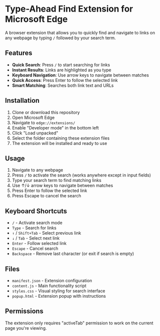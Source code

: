 # Type-Ahead Find Extension for Microsoft Edge

A browser extension that allows you to quickly find and navigate to links on any webpage by typing `/` followed by your search term.

## Features

- **Quick Search**: Press `/` to start searching for links
- **Instant Results**: Links are highlighted as you type
- **Keyboard Navigation**: Use arrow keys to navigate between matches
- **Quick Access**: Press Enter to follow the selected link
- **Smart Matching**: Searches both link text and URLs

## Installation

1. Clone or download this repository
2. Open Microsoft Edge
3. Navigate to `edge://extensions/`
4. Enable "Developer mode" in the bottom left
5. Click "Load unpacked" 
6. Select the folder containing these extension files
7. The extension will be installed and ready to use

## Usage

1. Navigate to any webpage
2. Press `/` to activate the search (works anywhere except in input fields)
3. Type your search term to find matching links
4. Use ↑/↓ arrow keys to navigate between matches
5. Press Enter to follow the selected link
6. Press Escape to cancel the search

## Keyboard Shortcuts

- `/` - Activate search mode
- `Type` - Search for links
- `↑` / `Shift+Tab` - Select previous link
- `↓` / `Tab` - Select next link
- `Enter` - Follow selected link
- `Escape` - Cancel search
- `Backspace` - Remove last character (or exit if search is empty)

## Files

- `manifest.json` - Extension configuration
- `content.js` - Main functionality script
- `styles.css` - Visual styling for search interface
- `popup.html` - Extension popup with instructions

## Permissions

The extension only requires "activeTab" permission to work on the current page you're viewing.